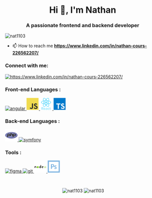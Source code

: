 <h1 align="center">Hi 👋, I'm Nathan</h1>
<h3 align="center">A passionate frontend and backend developer</h3>

<p align="left"> <img src="https://komarev.com/ghpvc/?username=nat1103&label=Profile%20views&color=0e75b6&style=flat" alt="nat1103" /> </p>

- 📫 How to reach me **https://www.linkedin.com/in/nathan-cours-226562207/**

<h3 align="left">Connect with me:</h3>
<p align="left">
<a href="https://linkedin.com/in/https://www.linkedin.com/in/nathan-cours-226562207/" target="blank"><img align="center" src="https://raw.githubusercontent.com/rahuldkjain/github-profile-readme-generator/master/src/images/icons/Social/linked-in-alt.svg" alt="https://www.linkedin.com/in/nathan-cours-226562207/" height="30" width="40" /></a>
</p>

<h3 align="left">Front-end Languages :</h3>
<p align="left"><a href="https://angular.io" target="_blank" rel="noreferrer"> <img src="https://angular.io/assets/images/logos/angular/angular.svg" alt="angular" width="40" height="40"/></a><a href="https://developer.mozilla.org/en-US/docs/Web/JavaScript" target="_blank" rel="noreferrer"> <img src="https://raw.githubusercontent.com/devicons/devicon/master/icons/javascript/javascript-original.svg" alt="javascript" width="40" height="40"/> </a>    <a href="https://reactjs.org/" target="_blank" rel="noreferrer"> <img src="https://raw.githubusercontent.com/devicons/devicon/master/icons/react/react-original-wordmark.svg" alt="react" width="40" height="40"/> </a> <a href="https://www.typescriptlang.org/" target="_blank" rel="noreferrer"> <img src="https://raw.githubusercontent.com/devicons/devicon/master/icons/typescript/typescript-original.svg" alt="typescript" width="40" height="40"/> </a> </p>

<h3 align="left">Back-end Languages :</h3>
<p align="left"><a href="https://www.php.net" target="_blank" rel="noreferrer"> <img src="https://raw.githubusercontent.com/devicons/devicon/master/icons/php/php-original.svg" alt="php" width="40" height="40"/> </a> <a href="https://symfony.com" target="_blank" rel="noreferrer"> <img src="https://symfony.com/logos/symfony_black_03.svg" alt="symfony" width="40" height="40"/> </a></p>

<h3 align="left">Tools :</h3>
<p align="left"> <a href="https://www.figma.com/" target="_blank" rel="noreferrer"> <img src="https://www.vectorlogo.zone/logos/figma/figma-icon.svg" alt="figma" width="40" height="40"/> </a> <a href="https://git-scm.com/" target="_blank" rel="noreferrer"> <img src="https://www.vectorlogo.zone/logos/git-scm/git-scm-icon.svg" alt="git" width="40" height="40"/> </a><a href="https://nodejs.org" target="_blank" rel="noreferrer"> <img src="https://raw.githubusercontent.com/devicons/devicon/master/icons/nodejs/nodejs-original-wordmark.svg" alt="nodejs" width="40" height="40"/> </a> <a href="https://www.photoshop.com/en" target="_blank" rel="noreferrer"> <img src="https://raw.githubusercontent.com/devicons/devicon/master/icons/photoshop/photoshop-line.svg" alt="photoshop" width="40" height="40"/> </a></p>
</br>

<p align="center">&nbsp;<img align="center" src="https://github-readme-stats.vercel.app/api?username=nat1103&show_icons=true&theme=dracula&title_color=ff0000&locale=en" alt="nat1103" />
<img align="center" src="https://github-readme-stats.vercel.app/api/top-langs?username=nat1103&show_icons=true&locale=en&layout=compact" alt="nat1103" /></p>

